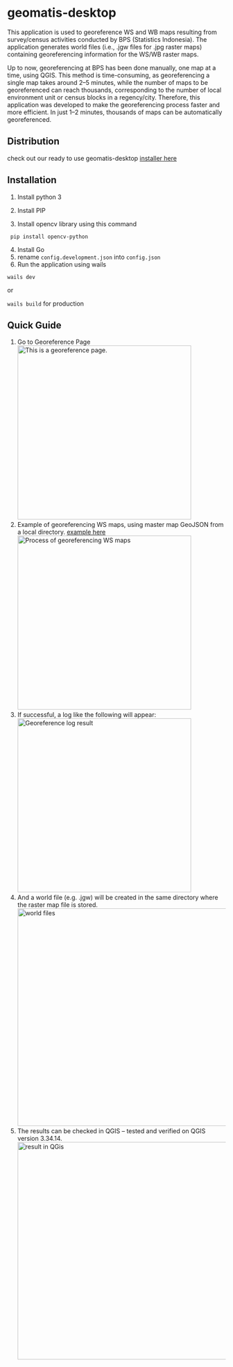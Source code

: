 
# geomatis-desktop

This application is used to georeference  WS and WB maps resulting from survey/census activities conducted by BPS (Statistics Indonesia). The application generates world files (i.e., .jgw files for .jpg raster maps) containing georeferencing information for the WS/WB raster maps.

Up to now, georeferencing at BPS has been done manually, one map at a time, using QGIS. This method is time-consuming, as georeferencing a single map takes around 2–5 minutes, while the number of maps to be georeferenced can reach thousands, corresponding to the number of local environment unit or census blocks in a regency/city. Therefore, this application was developed to make the georeferencing process faster and more efficient. In just 1–2 minutes, thousands of maps can be automatically georeferenced.

  

## Distribution

check out our ready to use geomatis-desktop [installer here](https://github.com/nahrx/geomatis-desktop/releases)

  

## Installation

1. Install python 3

2. Install PIP

3. Install opencv library using this command

``` pip install opencv-python```

4. Install Go 
6. rename ```config.development.json``` into ```config.json```
7. Run the application using wails

```wails dev```

or

```wails build``` for production

## Quick Guide
1. Go to Georeference Page\
	<img src="/example/images/img1.png" alt="This is a georeference page." style="width:400px;"/>
2. Example of georeferencing WS maps, using master map GeoJSON from a local directory. [example here](https://github.com/nahrx/geomatis-desktop/example)\
	<img src="/example/images/img2.png" alt="Process of georeferencing WS maps" style="width:400px;"/>
3. If successful, a log like the following will appear:\
	<img src="/example/images/img3.png" alt="Georeference log result" style="width:400px;"/>
4. And a world file (e.g. .jgw) will be created in the same directory where the raster map file is stored.\
	<img src="/example/images/img4.png" alt="world files" style="width:500px;"/>
5. The results can be checked in QGIS – tested and verified on QGIS version 3.34.14.\
	<img src="/example/images/img5.png" alt="result in QGis" style="width:500px;"/>

